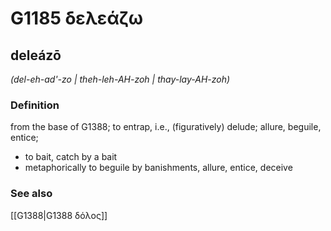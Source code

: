 # G1185 δελεάζω

## deleázō

_(del-eh-ad'-zo | theh-leh-AH-zoh | thay-lay-AH-zoh)_

### Definition

from the base of G1388; to entrap, i.e., (figuratively) delude; allure, beguile, entice; 

- to bait, catch by a bait
- metaphorically to beguile by banishments, allure, entice, deceive

### See also

[[G1388|G1388 δόλος]]
